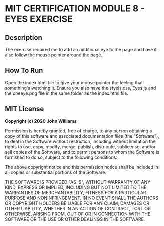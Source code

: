 
# MIT CERTIFICATION MODULE 8 - EYES EXERCISE

## Description

The exercise required me to add an additional eye to the page and have it also follow the mouse pointer around the page.

## How To Run

Open the index.html file to give your mouse pointer the feeling that something's watching it.  Ensure you also have the styels.css, Eyes.js and the oneeye.png file in the same folder as the index.html file.

## MIT License

**Copyright (c) 2020 John Williams**

Permission is hereby granted, free of charge, to any person obtaining a copy
of this software and associated documentation files (the "Software"), to deal
in the Software without restriction, including without limitation the rights
to use, copy, modify, merge, publish, distribute, sublicense, and/or sell
copies of the Software, and to permit persons to whom the Software is
furnished to do so, subject to the following conditions:

The above copyright notice and this permission notice shall be included in all
copies or substantial portions of the Software.

THE SOFTWARE IS PROVIDED "AS IS", WITHOUT WARRANTY OF ANY KIND, EXPRESS OR
IMPLIED, INCLUDING BUT NOT LIMITED TO THE WARRANTIES OF MERCHANTABILITY,
FITNESS FOR A PARTICULAR PURPOSE AND NONINFRINGEMENT. IN NO EVENT SHALL THE
AUTHORS OR COPYRIGHT HOLDERS BE LIABLE FOR ANY CLAIM, DAMAGES OR OTHER
LIABILITY, WHETHER IN AN ACTION OF CONTRACT, TORT OR OTHERWISE, ARISING FROM,
OUT OF OR IN CONNECTION WITH THE SOFTWARE OR THE USE OR OTHER DEALINGS IN THE
SOFTWARE.
